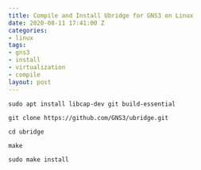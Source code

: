 ```yaml
---
title: Compile and Install Ubridge for GNS3 on Linux
date: 2020-08-11 17:41:00 Z
categories:
- linux
tags:
- gns3
- install
- virtualization
- compile
layout: post
---
```


`sudo apt install libcap-dev git build-essential`

`git clone https://github.com/GNS3/ubridge.git`

`cd ubridge`

`make`

`sudo make install`

